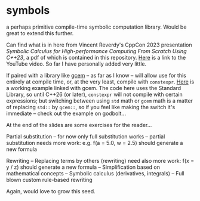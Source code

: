 # symbols
a perhaps primitive compile-time symbolic computation library. Would be great to extend this further.

Can find what is in here from Vincent Reverdy's CppCon 2023 presentation *Symbolic Calculus for High-performance Computing From Scratch Using C++23*, a pdf of which is contained in this repository. [Here](https://www.youtube.com/watch?v=lPfA4SFojao) is a link to the YouTube video. So far I have personally added very little.

If paired with a library like [gcem](https://gcem.readthedocs.io/en/latest/#) – as far as I know – will allow use for this entirely at compile time, or, at the very least, compile with `constexpr`. [Here](https://godbolt.org/z/Gosx441h3) is a working example linked with gcem. The code here uses the Standard Library, so until C++26 (or later), `constexpr` will not compile with certain expressions; but switching between using `std` math or `gcem` math is a matter of replacing `std::` by `gcem::`, so if you feel like making the switch it's immediate – check out the example on godbolt...

At the end of the slides are some exercises for the reader...

Partial substitution
  – for now only full substitution works
  – partial substitution needs more work: e.g. f(a = 5.0, w = 2.5) should generate a new formula

Rewriting
  – Replacing terms by others (rewriting) need also more work: f(x = y / z) should generate a new formula
  – Simplification based on mathematical concepts
  – Symbolic calculus (derivatives, integrals)
  – Full blown custom rule-based rewriting

Again, would love to grow this seed. 
